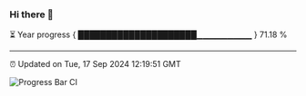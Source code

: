 ### Hi there 👋

⏳ Year progress { █████████████████████▁▁▁▁▁▁▁▁▁ } 71.18 %

---

⏰ Updated on Tue, 17 Sep 2024 12:19:51 GMT

![Progress Bar CI](https://github.com/code-lakshay/GitHub-Actions-Demo/workflows/Progress%20Bar%20CI/badge.svg)

